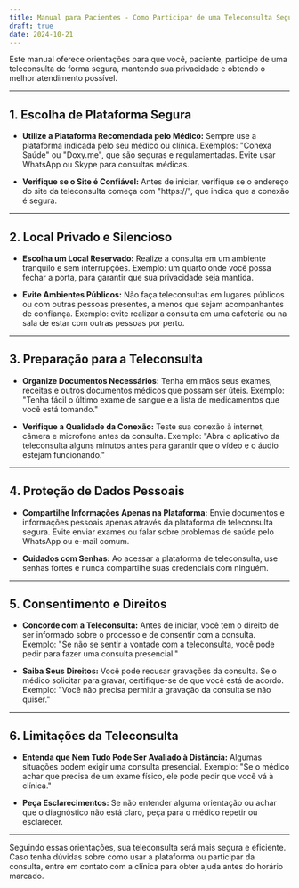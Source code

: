 ```yaml
---
title: Manual para Pacientes - Como Participar de uma Teleconsulta Segura
draft: true
date: 2024-10-21
---
```


Este manual oferece orientações para que você, paciente, participe de uma teleconsulta de forma segura, mantendo sua privacidade e obtendo o melhor atendimento possível.

---

## 1. Escolha de Plataforma Segura

- **Utilize a Plataforma Recomendada pelo Médico:**
  Sempre use a plataforma indicada pelo seu médico ou clínica. Exemplos: "Conexa Saúde" ou "Doxy.me", que são seguras e regulamentadas. Evite usar WhatsApp ou Skype para consultas médicas.

- **Verifique se o Site é Confiável:**
  Antes de iniciar, verifique se o endereço do site da teleconsulta começa com "https://", que indica que a conexão é segura.

---

## 2. Local Privado e Silencioso

- **Escolha um Local Reservado:**
  Realize a consulta em um ambiente tranquilo e sem interrupções. Exemplo: um quarto onde você possa fechar a porta, para garantir que sua privacidade seja mantida.

- **Evite Ambientes Públicos:**
  Não faça teleconsultas em lugares públicos ou com outras pessoas presentes, a menos que sejam acompanhantes de confiança. Exemplo: evite realizar a consulta em uma cafeteria ou na sala de estar com outras pessoas por perto.

---

## 3. Preparação para a Teleconsulta

- **Organize Documentos Necessários:**
  Tenha em mãos seus exames, receitas e outros documentos médicos que possam ser úteis. Exemplo: "Tenha fácil o último exame de sangue e a lista de medicamentos que você está tomando."

- **Verifique a Qualidade da Conexão:**
  Teste sua conexão à internet, câmera e microfone antes da consulta. Exemplo: "Abra o aplicativo da teleconsulta alguns minutos antes para garantir que o vídeo e o áudio estejam funcionando."

---

## 4. Proteção de Dados Pessoais

- **Compartilhe Informações Apenas na Plataforma:**
  Envie documentos e informações pessoais apenas através da plataforma de teleconsulta segura. Evite enviar exames ou falar sobre problemas de saúde pelo WhatsApp ou e-mail comum.

- **Cuidados com Senhas:**
  Ao acessar a plataforma de teleconsulta, use senhas fortes e nunca compartilhe suas credenciais com ninguém.

---

## 5. Consentimento e Direitos

- **Concorde com a Teleconsulta:**
  Antes de iniciar, você tem o direito de ser informado sobre o processo e de consentir com a consulta. Exemplo: "Se não se sentir à vontade com a teleconsulta, você pode pedir para fazer uma consulta presencial."

- **Saiba Seus Direitos:**
  Você pode recusar gravações da consulta. Se o médico solicitar para gravar, certifique-se de que você está de acordo. Exemplo: "Você não precisa permitir a gravação da consulta se não quiser."

---

## 6. Limitações da Teleconsulta

- **Entenda que Nem Tudo Pode Ser Avaliado à Distância:**
  Algumas situações podem exigir uma consulta presencial. Exemplo: "Se o médico achar que precisa de um exame físico, ele pode pedir que você vá à clínica."

- **Peça Esclarecimentos:**
  Se não entender alguma orientação ou achar que o diagnóstico não está claro, peça para o médico repetir ou esclarecer.

---

Seguindo essas orientações, sua teleconsulta será mais segura e eficiente. Caso tenha dúvidas sobre como usar a plataforma ou participar da consulta, entre em contato com a clínica para obter ajuda antes do horário marcado.
